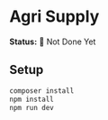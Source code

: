# Agri Supply

**Status:** 🚧 Not Done Yet

## Setup

```bash
composer install
npm install
npm run dev
```
